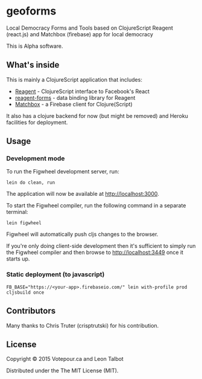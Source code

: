 # geoforms
Local Democracy Forms and Tools based on ClojureScript Reagent (react.js) and Matchbox (firebase) app for local democracy

This is Alpha software.


## What's inside

This is mainly a ClojureScript application that includes:
* [Reagent](https://github.com/reagent-project/reagent) - ClojureScript interface to Facebook's React
* [reagent-forms](https://github.com/reagent-project/reagent-forms) - data binding library for Reagent
* [Matchbox](https://github.com/crisptrutski/matchbox) - a Firebase client for Clojure(Script)

It also has a clojure backend for now (but might be removed) and Heroku facilities for deployment.


## Usage

### Development mode

To run the Figwheel development server, run:

```
lein do clean, run
```

The application will now be available at [http://localhost:3000](http://localhost:3000).

To start the Figwheel compiler, run the following command in a separate terminal:

```
lein figwheel
```
Figwheel will automatically push cljs changes to the browser.

If you're only doing client-side development then it's sufficient to simply run the
Figwheel compiler and then browse to [http://localhost:3449](http://localhost:3449)
once it starts up.

### Static deployment (to javascript)

```
FB_BASE="https://<your-app>.firebaseio.com/" lein with-profile prod cljsbuild once
```
## Contributors

Many thanks to Chris Truter (crisptrutski) for his contribution.


## License

Copyright © 2015 Votepour.ca and Leon Talbot

Distributed under the The MIT License (MIT).



